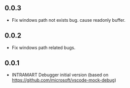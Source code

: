 ## 0.0.3
* Fix windows path not exists bug. cause readonly buffer.
## 0.0.2
* Fix windows path related bugs.
## 0.0.1
* INTRAMART Debugger initial version (based on https://github.com/microsoft/vscode-mock-debug)
 
